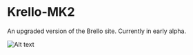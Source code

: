 # Krello-MK2
An upgraded version of the Brello site.
Currently in early alpha.

![Alt text](https://i.imgur.com/NNHek5e.png "Optional Title")
